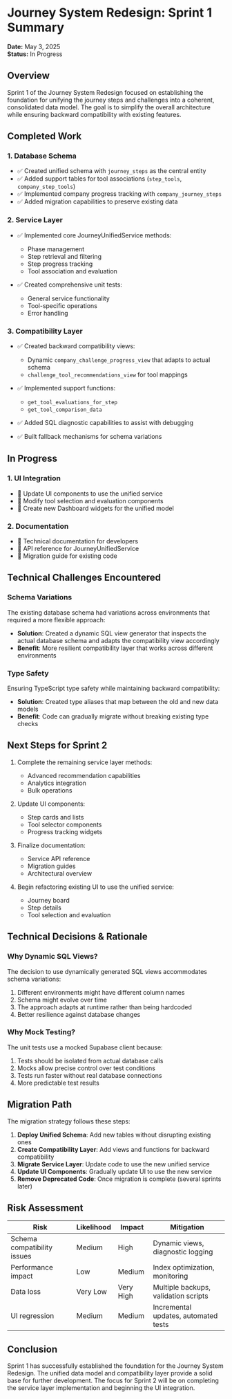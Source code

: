 # Journey System Redesign: Sprint 1 Summary

**Date:** May 3, 2025  
**Status:** In Progress

## Overview

Sprint 1 of the Journey System Redesign focused on establishing the foundation for unifying the journey steps and challenges into a coherent, consolidated data model. The goal is to simplify the overall architecture while ensuring backward compatibility with existing features.

## Completed Work

### 1. Database Schema

- ✅ Created unified schema with `journey_steps` as the central entity
- ✅ Added support tables for tool associations (`step_tools`, `company_step_tools`)
- ✅ Implemented company progress tracking with `company_journey_steps`
- ✅ Added migration capabilities to preserve existing data

### 2. Service Layer

- ✅ Implemented core JourneyUnifiedService methods:
  - Phase management
  - Step retrieval and filtering
  - Step progress tracking
  - Tool association and evaluation

- ✅ Created comprehensive unit tests:
  - General service functionality
  - Tool-specific operations
  - Error handling

### 3. Compatibility Layer

- ✅ Created backward compatibility views:
  - Dynamic `company_challenge_progress_view` that adapts to actual schema
  - `challenge_tool_recommendations_view` for tool mappings
  
- ✅ Implemented support functions:
  - `get_tool_evaluations_for_step`
  - `get_tool_comparison_data`

- ✅ Added SQL diagnostic capabilities to assist with debugging
- ✅ Built fallback mechanisms for schema variations

## In Progress

### 1. UI Integration

- 🔶 Update UI components to use the unified service
- 🔶 Modify tool selection and evaluation components 
- 🔶 Create new Dashboard widgets for the unified model

### 2. Documentation

- 🔶 Technical documentation for developers
- 🔶 API reference for JourneyUnifiedService
- 🔶 Migration guide for existing code

## Technical Challenges Encountered

### Schema Variations

The existing database schema had variations across environments that required a more flexible approach:

- **Solution**: Created a dynamic SQL view generator that inspects the actual database schema and adapts the compatibility view accordingly
- **Benefit**: More resilient compatibility layer that works across different environments

### Type Safety

Ensuring TypeScript type safety while maintaining backward compatibility:

- **Solution**: Created type aliases that map between the old and new data models
- **Benefit**: Code can gradually migrate without breaking existing type checks

## Next Steps for Sprint 2

1. Complete the remaining service layer methods:
   - Advanced recommendation capabilities
   - Analytics integration
   - Bulk operations

2. Update UI components:
   - Step cards and lists
   - Tool selector components
   - Progress tracking widgets

3. Finalize documentation:
   - Service API reference
   - Migration guides
   - Architectural overview

4. Begin refactoring existing UI to use the unified service:
   - Journey board
   - Step details
   - Tool selection and evaluation

## Technical Decisions & Rationale

### Why Dynamic SQL Views?

The decision to use dynamically generated SQL views accommodates schema variations:

1. Different environments might have different column names
2. Schema might evolve over time
3. The approach adapts at runtime rather than being hardcoded
4. Better resilience against database changes

### Why Mock Testing?

The unit tests use a mocked Supabase client because:

1. Tests should be isolated from actual database calls
2. Mocks allow precise control over test conditions
3. Tests run faster without real database connections
4. More predictable test results

## Migration Path

The migration strategy follows these steps:

1. **Deploy Unified Schema**: Add new tables without disrupting existing ones
2. **Create Compatibility Layer**: Add views and functions for backward compatibility
3. **Migrate Service Layer**: Update code to use the new unified service
4. **Update UI Components**: Gradually update UI to use the new service
5. **Remove Deprecated Code**: Once migration is complete (several sprints later)

## Risk Assessment

| Risk | Likelihood | Impact | Mitigation |
|------|------------|--------|------------|
| Schema compatibility issues | Medium | High | Dynamic views, diagnostic logging |
| Performance impact | Low | Medium | Index optimization, monitoring |
| Data loss | Very Low | Very High | Multiple backups, validation scripts |
| UI regression | Medium | Medium | Incremental updates, automated tests |

## Conclusion

Sprint 1 has successfully established the foundation for the Journey System Redesign. The unified data model and compatibility layer provide a solid base for further development. The focus for Sprint 2 will be on completing the service layer implementation and beginning the UI integration.

